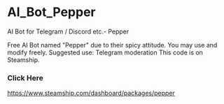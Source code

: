 # AI_Bot_Pepper
AI Bot for Telegram / Discord etc.- Pepper

Free AI Bot named "Pepper" due to their spicy attitude. You may use and modify freely. Suggested use: Telegram moderation This code is on Steamship.
 ### Click Here 
https://www.steamship.com/dashboard/packages/pepper

